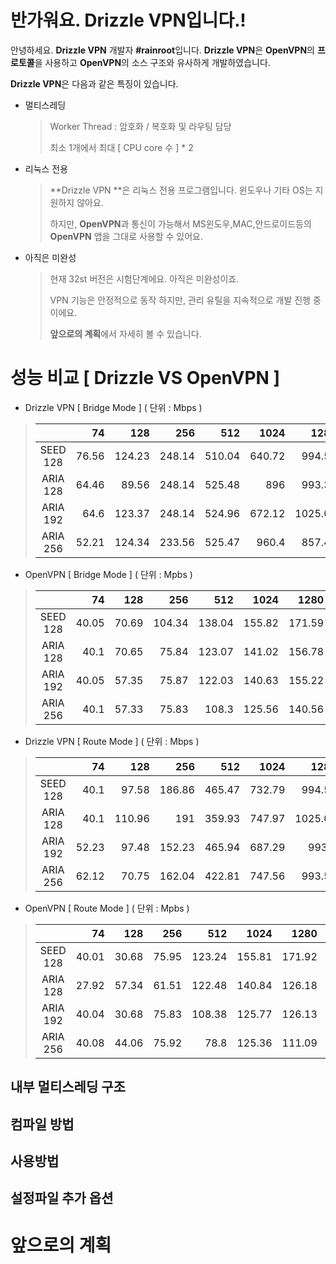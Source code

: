 # 반가워요. Drizzle VPN입니다.!


안녕하세요. **Drizzle VPN** 개발자 **#rainroot**입니다. **Drizzle VPN**은  **OpenVPN**의 **프로토콜**을 사용하고 **OpenVPN**의 소스 구조와 유사하게 개발하였습니다. 

**Drizzle VPN**은 다음과 같은 특징이 있습니다.

- 멀티스레딩

  > Worker Thread : 암호화 / 복호화 및 라우팅 담당
  >
  > 최소 1개에서 최대 [ CPU core 수 ] * 2

- 리눅스 전용

  > **Drizzle VPN **은 리눅스 전용 프로그램입니다. 윈도우나 기타 OS는 지원하지 않아요.
  >
  > 하지만, **OpenVPN**과 통신이 가능해서 MS윈도우,MAC,안드로이드등의 **OpenVPN** 앱을 그대로 사용할 수 있어요.

* 아직은 미완성

  > 현재 32st 버전은 시험단계에요. 아직은 미완성이죠. 
  >
  > VPN 기능은 안정적으로 동작 하지만,  관리 유틸을 지속적으로 개발 진행 중이에요.
  >
  > **앞으로의 계획**에서 자세히 볼 수 있습니다.



# 성능 비교 [ Drizzle VS OpenVPN ]

- Drizzle VPN [ Bridge Mode ]   ( 단위 : Mbps )

>|          |    74 |    128 |    256 |    512 |   1024 |    1280 |    1420 |    1500 |
>| :------: | ----: | -----: | -----: | -----: | -----: | ------: | ------: | ------: |
>| SEED 128 | 76.56 | 124.23 | 248.14 | 510.04 | 640.72 |  994.54 |  935.01 |   996.8 |
>| ARIA 128 | 64.46 |  89.56 | 248.14 | 525.48 |    896 |  993.33 |  690.92 | 1241.07 |
>| ARIA 192 |  64.6 | 123.37 | 248.14 | 524.96 | 672.12 | 1025.04 |  996.04 | 1164.71 |
>| ARIA 256 | 52.21 | 124.34 | 233.56 | 525.47 |  960.4 |  857.45 | 1118.08 |  996.77 |



- OpenVPN [ Bridge Mode ] ( 단위 : Mpbs )


>|          | 74    | 128   | 256    | 512    | 1024   | 1280   | 1420   | 1500   |
>| :------: | ----: | -----: | -----: | -----: | -----: | ------: | ------: | ------: |
>| SEED 128 | 40.05 | 70.69 | 104.34 | 138.04 | 155.82 | 171.59 | 171.87 | 172.28 |
>| ARIA 128 | 40.1  | 70.65 | 75.84  | 123.07 | 141.02 | 156.78 | 156.49 | 156.94 |
>| ARIA 192 | 40.05 | 57.35 | 75.87  | 122.03 | 140.63 | 155.22 | 141.71 | 155.45 |
>| ARIA 256 | 40.1  | 57.33 | 75.83  | 108.3  | 125.56 | 140.56 | 126.45 | 126.58 |



- Drizzle VPN [ Route Mode ] ( 단위 : Mbps )

>|          | 74    | 128    | 256    | 512    | 1024   | 1280    | 1420    | 1500    |
>| :------: | ----: | -----: | -----: | -----: | -----: | ------: | ------: | ------: |
>| SEED 128 | 40.1  | 97.58  | 186.86 | 465.47 | 732.79 | 994.53  | 782.44  | 996.78  |
>| ARIA 128 | 40.1  | 110.96 | 191    | 359.93 | 747.97 | 1025.01 | 1072.31 | 1012.05 |
>| ARIA 192 | 52.23 | 97.48  | 152.23 | 465.94 | 687.29 | 993.6   | 736.71  | 1073.08 |
>| ARIA 256 | 62.12 | 70.75  | 162.04 | 422.81 | 747.56 | 993.56  | 1057.07 | 1118.9  |



- OpenVPN [ Route Mode ] ( 단위 : Mpbs )


>|          | 74    | 128   | 256   | 512    | 1024   | 1280   | 1420   | 1500   |
>| :------: | ----: | -----: | -----: | -----: | -----: | ------: | ------: | ------: |
>| SEED 128 | 40.01 | 30.68 | 75.95 | 123.24 | 155.81 | 171.92 | 172.03 | 172.11 |
>| ARIA 128 | 27.92 | 57.34 | 61.51 | 122.48 | 140.84 | 126.18 | 156.52 | 156.75 |
>| ARIA 192 | 40.04 | 30.68 | 75.83 | 108.38 | 125.77 | 126.13 | 126.5  | 141.77 |
>| ARIA 256 | 40.08 | 44.06 | 75.92 | 78.8   | 125.36 | 111.09 | 111.25 | 126.53 |





## 내부 멀티스레딩 구조





## 컴파일 방법



## 사용방법



## 설정파일 추가 옵션




# 앞으로의 계획



